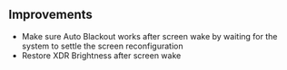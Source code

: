 ## Improvements

* Make sure Auto Blackout works after screen wake by waiting for the system to settle the screen reconfiguration
* Restore XDR Brightness after screen wake
